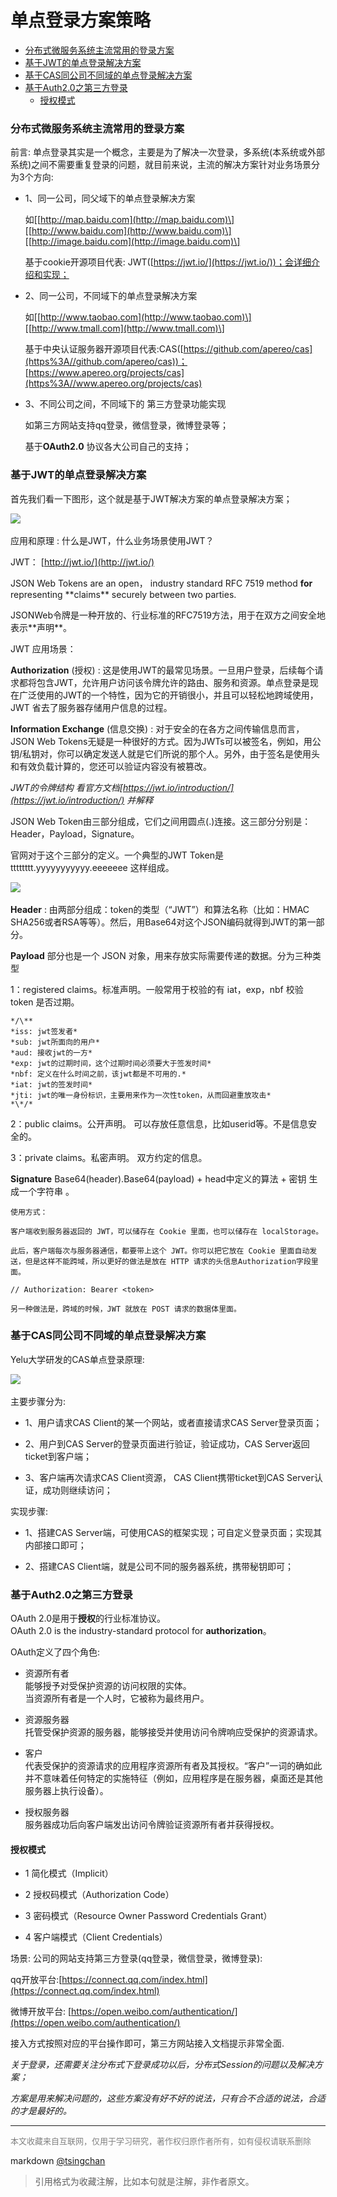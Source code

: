 单点登录方案策略
=======================


- [分布式微服务系统主流常用的登录方案](#分布式微服务系统主流常用的登录方案)
- [基于JWT的单点登录解决方案](#基于jwt的单点登录解决方案)
- [基于CAS同公司不同域的单点登录解决方案](#基于cas同公司不同域的单点登录解决方案)
- [基于Auth2.0之第三方登录](#基于auth20之第三方登录)
    - [授权模式](#授权模式)


### 分布式微服务系统主流常用的登录方案


前言: 单点登录其实是一个概念，主要是为了解决一次登录，多系统(本系统或外部系统)之间不需要重复登录的问题，就目前来说，主流的解决方案针对业务场景分为3个方向:

- 1、同一公司，同父域下的单点登录解决方案

    如\[[http://map.baidu.com](http://map.baidu.com)\] \[[http://www.baidu.com](http://www.baidu.com)\] \[[http://image.baidu.com](http://image.baidu.com)\]

    基于cookie开源项目代表: JWT([https://jwt.io/](https://jwt.io/))；会详细介绍和实现；

- 2、同一公司，不同域下的单点登录解决方案

    如\[[http://www.taobao.com](http://www.taobao.com)\] \[[http://www.tmall.com](http://www.tmall.com)\]

    基于中央认证服务器开源项目代表:CAS([https://github.com/apereo/cas](https%3A//github.com/apereo/cas))； [https://www.apereo.org/projects/cas](https%3A//www.apereo.org/projects/cas)

- 3、不同公司之间，不同域下的 第三方登录功能实现

    如第三方网站支持qq登录，微信登录，微博登录等；

    基于**OAuth2.0** 协议各大公司自己的支持；


### 基于JWT的单点登录解决方案

首先我们看一下图形，这个就是基于JWT解决方案的单点登录解决方案；

![](https://pic2.zhimg.com/50/v2-d42e2743fb92767c1621b34e3ed7a702_hd.jpg)​



应用和原理 : 什么是JWT，什么业务场景使用JWT？

JWT： [http://jwt.io/](http://jwt.io/)

JSON Web Tokens are an open， industry standard RFC 7519 method **for**  representing \*\*claims\*\* securely between two parties.   

JSONWeb令牌是一种开放的、行业标准的RFC7519方法，用于在双方之间安全地表示\*\*声明\*\*。

JWT 应用场景：

**Authorization**  (授权) : 这是使用JWT的最常见场景。一旦用户登录，后续每个请求都将包含JWT，允许用户访问该令牌允许的路由、服务和资源。单点登录是现在广泛使用的JWT的一个特性，因为它的开销很小，并且可以轻松地跨域使用，JWT 省去了服务器存储用户信息的过程。

**Information Exchange**  (信息交换) : 对于安全的在各方之间传输信息而言，JSON Web Tokens无疑是一种很好的方式。因为JWTs可以被签名，例如，用公钥/私钥对，你可以确定发送人就是它们所说的那个人。另外，由于签名是使用头和有效负载计算的，您还可以验证内容没有被篡改。



*JWT的令牌结构 看官方文档[https://jwt.io/introduction/](https://jwt.io/introduction/) 并解释*

JSON Web Token由三部分组成，它们之间用圆点(.)连接。这三部分分别是：Header，Payload，Signature。

官网对于这个三部分的定义。一个典型的JWT Token是 tttttttt.yyyyyyyyyyy.eeeeeee 这样组成。





![](https://pic2.zhimg.com/50/v2-1297e5aa438201b3f81a7bab00a17873_hd.jpg)​

**Header**  : 由两部分组成：token的类型（“JWT”）和算法名称（比如：HMAC SHA256或者RSA等等）。然后，用Base64对这个JSON编码就得到JWT的第一部分。



**Payload**  部分也是一个 JSON 对象，用来存放实际需要传递的数据。分为三种类型

1：registered claims。标准声明。一般常用于校验的有 iat，exp，nbf 校验 token 是否过期。

    */\**   
    *iss: jwt签发者*   
    *sub: jwt所面向的用户*   
    *aud: 接收jwt的一方*   
    *exp: jwt的过期时间，这个过期时间必须要大于签发时间*   
    *nbf: 定义在什么时间之前，该jwt都是不可用的.*   
    *iat: jwt的签发时间*   
    *jti: jwt的唯一身份标识，主要用来作为一次性token，从而回避重放攻击*   
    *\*/*

2：public claims。公开声明。 可以存放任意信息，比如userid等。不是信息安全的。

3：private claims。私密声明。 双方约定的信息。

**Signature**  Base64(header).Base64(payload) + head中定义的算法 + 密钥 生成一个字符串 。



    使用方式：

    客户端收到服务器返回的 JWT，可以储存在 Cookie 里面，也可以储存在 localStorage。

    此后，客户端每次与服务器通信，都要带上这个 JWT。你可以把它放在 Cookie 里面自动发送，但是这样不能跨域，所以更好的做法是放在 HTTP 请求的头信息Authorization字段里面。

    // Authorization: Bearer <token>

    另一种做法是，跨域的时候，JWT 就放在 POST 请求的数据体里面。


### 基于CAS同公司不同域的单点登录解决方案

Yelu大学研发的CAS单点登录原理:


![](https://pic4.zhimg.com/50/v2-9b3d0b05fb2464193410a1712e4f49df_hd.jpg)​



主要步骤分为:

- 1、用户请求CAS Client的某一个网站，或者直接请求CAS Server登录页面；

- 2、用户到CAS Server的登录页面进行验证，验证成功，CAS Server返回ticket到客户端；

- 3、客户端再次请求CAS Client资源， CAS Client携带ticket到CAS Server认证，成功则继续访问；


实现步骤:

- 1、搭建CAS Server端，可使用CAS的框架实现；可自定义登录页面；实现其内部接口即可；

- 2、搭建CAS Client端，就是公司不同的服务器系统，携带秘钥即可；



### 基于Auth2.0之第三方登录

OAuth 2.0是用于**授权**的行业标准协议。  
OAuth 2.0 is the industry-standard protocol for **authorization**。  

OAuth定义了四个角色:  
- 资源所有者  
    能够授予对受保护资源的访问权限的实体。  
    当资源所有者是一个人时，它被称为最终用户。  

- 资源服务器  
    托管受保护资源的服务器，能够接受并使用访问令牌响应受保护的资源请求。  

- 客户  
    代表受保护的资源请求的应用程序资源所有者及其授权。“客户”一词的确如此并不意味着任何特定的实施特征（例如，应用程序是在服务器，桌面还是其他服务器上执行设备）。  

- 授权服务器  
    服务器成功后向客户端发出访问令牌验证资源所有者并获得授权。  

#### 授权模式  

- 1 简化模式（Implicit）  

- 2 授权码模式（Authorization Code）  

- 3 密码模式（Resource Owner Password Credentials Grant）  

- 4 客户端模式（Client Credentials）


场景: 公司的网站支持第三方登录(qq登录，微信登录，微博登录):

qq开放平台:[https://connect.qq.com/index.html](https://connect.qq.com/index.html)

微博开放平台: [https://open.weibo.com/authentication/](https://open.weibo.com/authentication/)

接入方式按照对应的平台操作即可，第三方网站接入文档提示非常全面.


*关于登录，还需要关注分布式下登录成功以后，分布式Session的问题以及解决方案；*

*方案是用来解决问题的，这些方案没有好不好的说法，只有合不合适的说法，合适的才是最好的。* 



----
<font size=2 color='grey'>本文收藏来自互联网，仅用于学习研究，著作权归原作者所有，如有侵权请联系删除</font>

markdown [@tsingchan](https://github.com/tsingchan) 

> 引用格式为收藏注解，比如本句就是注解，非作者原文。
